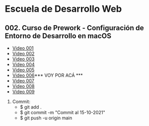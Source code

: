 # Escuela de Desarrollo Web

## 002. Curso de Prework - Configuración de Entorno de Desarrollo en macOS
+ [Video 001](https://www.youtube.com/watch?v=GaDPPqbGGPc)
+ [Video 002](https://www.youtube.com/watch?v=hb5VBHjHquU)
+ [Video 003](https://www.youtube.com/watch?v=Ch7ZdzOA9GE)
+ [Video 004](https://www.youtube.com/watch?v=mk4xYUwXdEY)
+ [Video 005](https://www.youtube.com/watch?v=iBuxBQ6ZnOw)
+ [Video 006]()*** VOY POR ACÁ ***
+ [Video 007]()
+ [Video 008]()
+ [Video 009]()






1. Commit:
    + $ git add .
    + $ git commit -m "Commit al 15-10-2021"
    + $ git push -u origin main